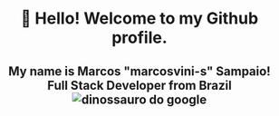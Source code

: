 <h1 align="center">👋 Hello! Welcome to my Github profile.</h1>
<h2 align="center">My name is Marcos "marcosvini-s" Sampaio! <br> 
<strong>Full Stack Developer from Brazil</strong>

<img alt="dinossauro do google" href="https://raw.githubusercontent.com/saadeghi/saadeghi/refs/heads/master/dino.gif">
  
  <!--
**marcosvini-s/marcosvini-s** is a ✨ _special_ ✨ repository because its `README.md` (this file) appears on your GitHub profile.

Here are some ideas to get you started:

- 🔭 I’m currently working on ...
- 🌱 I’m currently learning ...
- 👯 I’m looking to collaborate on ...
- 🤔 I’m looking for help with ...
- 💬 Ask me about ...
- 📫 How to reach me: ...
- 😄 Pronouns: ...
- ⚡ Fun fact: ...
-->
